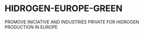 # HIDROGEN-EUROPE-GREEN
PROMOVE INICIATIVE AND INDUSTRIES PRIVATE FOR HIDROGEN PRODUCTION IN EUROPE
